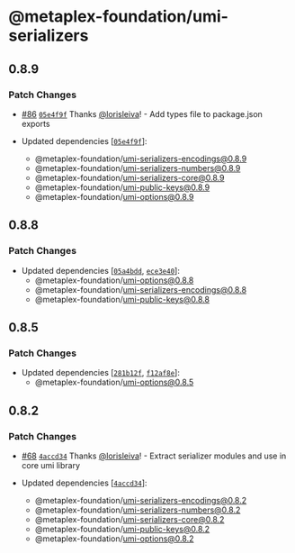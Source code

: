 # @metaplex-foundation/umi-serializers

## 0.8.9

### Patch Changes

- [#86](https://github.com/metaplex-foundation/umi/pull/86) [`05e4f9f`](https://github.com/metaplex-foundation/umi/commit/05e4f9ffa4e73d9db8442b26cd32577dc32075c2) Thanks [@lorisleiva](https://github.com/lorisleiva)! - Add types file to package.json exports

- Updated dependencies [[`05e4f9f`](https://github.com/metaplex-foundation/umi/commit/05e4f9ffa4e73d9db8442b26cd32577dc32075c2)]:
  - @metaplex-foundation/umi-serializers-encodings@0.8.9
  - @metaplex-foundation/umi-serializers-numbers@0.8.9
  - @metaplex-foundation/umi-serializers-core@0.8.9
  - @metaplex-foundation/umi-public-keys@0.8.9
  - @metaplex-foundation/umi-options@0.8.9

## 0.8.8

### Patch Changes

- Updated dependencies [[`05a4bdd`](https://github.com/metaplex-foundation/umi/commit/05a4bdd7da2c239ea9740e8ed7e496d3494709d9), [`ece3e40`](https://github.com/metaplex-foundation/umi/commit/ece3e4063c792225f3fd5445c05198f3c4feeaa3)]:
  - @metaplex-foundation/umi-options@0.8.8
  - @metaplex-foundation/umi-serializers-encodings@0.8.8
  - @metaplex-foundation/umi-public-keys@0.8.8

## 0.8.5

### Patch Changes

- Updated dependencies [[`281b12f`](https://github.com/metaplex-foundation/umi/commit/281b12f052ed343c1d5ed25335a3efe283f7809f), [`f12af8e`](https://github.com/metaplex-foundation/umi/commit/f12af8e0127bea479155e73c6d4730ee94736ac7)]:
  - @metaplex-foundation/umi-options@0.8.5

## 0.8.2

### Patch Changes

- [#68](https://github.com/metaplex-foundation/umi/pull/68) [`4accd34`](https://github.com/metaplex-foundation/umi/commit/4accd34f0a70d360321c42f395a2ad45cbadca16) Thanks [@lorisleiva](https://github.com/lorisleiva)! - Extract serializer modules and use in core umi library

- Updated dependencies [[`4accd34`](https://github.com/metaplex-foundation/umi/commit/4accd34f0a70d360321c42f395a2ad45cbadca16)]:
  - @metaplex-foundation/umi-serializers-encodings@0.8.2
  - @metaplex-foundation/umi-serializers-numbers@0.8.2
  - @metaplex-foundation/umi-serializers-core@0.8.2
  - @metaplex-foundation/umi-public-keys@0.8.2
  - @metaplex-foundation/umi-options@0.8.2
